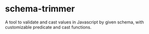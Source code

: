 # schema-trimmer
A tool to validate and cast values in Javascript by given schema, with customizable predicate and cast functions.
